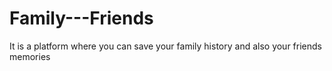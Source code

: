 # Family---Friends
It is a platform where you can save your family history and also your friends memories
